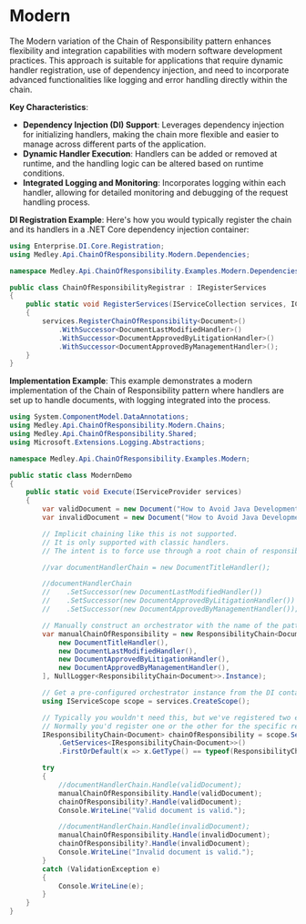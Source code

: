 # Modern

The Modern variation of the Chain of Responsibility pattern enhances flexibility and integration capabilities with modern software development practices. This approach is suitable for applications that require dynamic handler registration, use of dependency injection, and need to incorporate advanced functionalities like logging and error handling directly within the chain.

**Key Characteristics**:
- **Dependency Injection (DI) Support**: Leverages dependency injection for initializing handlers, making the chain more flexible and easier to manage across different parts of the application.
- **Dynamic Handler Execution**: Handlers can be added or removed at runtime, and the handling logic can be altered based on runtime conditions.
- **Integrated Logging and Monitoring**: Incorporates logging within each handler, allowing for detailed monitoring and debugging of the request handling process.

**DI Registration Example**:
Here's how you would typically register the chain and its handlers in a .NET Core dependency injection container:

```csharp
using Enterprise.DI.Core.Registration;
using Medley.Api.ChainOfResponsibility.Modern.Dependencies;

namespace Medley.Api.ChainOfResponsibility.Examples.Modern.Dependencies;

public class ChainOfResponsibilityRegistrar : IRegisterServices
{
    public static void RegisterServices(IServiceCollection services, IConfiguration configuration)
    {
        services.RegisterChainOfResponsibility<Document>()
            .WithSuccessor<DocumentLastModifiedHandler>()
            .WithSuccessor<DocumentApprovedByLitigationHandler>()
            .WithSuccessor<DocumentApprovedByManagementHandler>();
    }
}
```

**Implementation Example**:
This example demonstrates a modern implementation of the Chain of Responsibility pattern where handlers are set up to handle documents, with logging integrated into the process.

```csharp
using System.ComponentModel.DataAnnotations;
using Medley.Api.ChainOfResponsibility.Modern.Chains;
using Medley.Api.ChainOfResponsibility.Shared;
using Microsoft.Extensions.Logging.Abstractions;

namespace Medley.Api.ChainOfResponsibility.Examples.Modern;

public static class ModernDemo
{
    public static void Execute(IServiceProvider services)
    {
        var validDocument = new Document("How to Avoid Java Development", DateTimeOffset.UtcNow, true, true);
        var invalidDocument = new Document("How to Avoid Java Development", DateTimeOffset.UtcNow, false, true);

        // Implicit chaining like this is not supported.
        // It is only supported with classic handlers.
        // The intent is to force use through a root chain of responsibility orchestrator.

        //var documentHandlerChain = new DocumentTitleHandler();

        //documentHandlerChain
        //    .SetSuccessor(new DocumentLastModifiedHandler())
        //    .SetSuccessor(new DocumentApprovedByLitigationHandler())
        //    .SetSuccessor(new DocumentApprovedByManagementHandler());

        // Manually construct an orchestrator with the name of the pattern.
        var manualChainOfResponsibility = new ResponsibilityChain<Document>([
            new DocumentTitleHandler(),
            new DocumentLastModifiedHandler(),
            new DocumentApprovedByLitigationHandler(),
            new DocumentApprovedByManagementHandler(),
        ], NullLogger<ResponsibilityChain<Document>>.Instance);

        // Get a pre-configured orchestrator instance from the DI container.
        using IServiceScope scope = services.CreateScope();

        // Typically you wouldn't need this, but we've registered two examples (classic and modern).
        // Normally you'd register one or the other for the specific request type.
        IResponsibilityChain<Document> chainOfResponsibility = scope.ServiceProvider
            .GetServices<IResponsibilityChain<Document>>()
            .FirstOrDefault(x => x.GetType() == typeof(ResponsibilityChain<Document>));

        try
        {
            //documentHandlerChain.Handle(validDocument);
            manualChainOfResponsibility.Handle(validDocument);
            chainOfResponsibility?.Handle(validDocument);
            Console.WriteLine("Valid document is valid.");

            //documentHandlerChain.Handle(invalidDocument);
            manualChainOfResponsibility.Handle(invalidDocument);
            chainOfResponsibility?.Handle(invalidDocument);
            Console.WriteLine("Invalid document is valid.");
        }
        catch (ValidationException e)
        {
            Console.WriteLine(e);
        }
    }
}
```